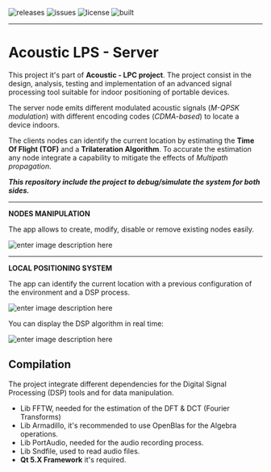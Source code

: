 ![releases](https://img.shields.io/github/tag/mohabouje/AcousticLPS.svg)
![issues](https://img.shields.io/github/issues/mohabouje/AcousticLPS.svg)
![license](https://img.shields.io/github/license/mohabouje/AcousticLPS.svg)
![built](https://img.shields.io/badge/built%20with-Qt/C++-6f62ba.svg)

***

Acoustic LPS  - Server
===================

This project it's part of **Acoustic - LPC project**. The project consist in the design, analysis, testing and implementation of an advanced signal processing tool suitable for indoor positioning of portable devices. 

The server node emits different modulated acoustic signals (*M-QPSK modulation*) with different encoding codes (*CDMA-based*) to locate a device indoors.

The clients nodes can identify the current location by estimating the **Time Of Flight (TOF)**  and a **Trilateration Algorithm**.  To accurate the estimation any node integrate a capability to mitigate the effects of *Multipath propagation*.

***This repository include the project to debug/simulate the system for both sides.*** 


----------
**NODES MANIPULATION**

The app allows to create, modify, disable or remove existing nodes easily.  

![enter image description here](https://lh3.googleusercontent.com/-p_TzLYRgPPs/WWU0eB7OTmI/AAAAAAAAA-s/PyAl6fLRubkpDvprqxIdKfyTv2UVSgrNQCLcBGAs/s0/Screenshot_20170711_220829.png "Nodes Manipulation")


----------
**LOCAL POSITIONING SYSTEM**

The app can identify the current location with a previous configuration of the environment and a DSP process.

![enter image description here](https://lh3.googleusercontent.com/-5RzX60y1yM8/WWU1gd0HUXI/AAAAAAAAA_E/8pD0zzJbxHYCKxLIcrwxXj36-Rhe7IXxwCLcBGAs/s0/Screenshot_20170711_223041.png "Identification of the current position.")

You can display the DSP algorithm in real time:

![enter image description here](https://lh3.googleusercontent.com/_7ftAnj9Nghr2YN_cgr0R0YLRDV50nDW55hGST-ceL8d0s5B7tMsrpu9IWufsMXK60xgqwcSj4Sg=s0 "Power Spectral Density in real time.")

Compilation
-------------


The project integrate different dependencies for the Digital Signal Processing (DSP) tools  and for data manipulation. 

 - Lib FFTW, needed for the estimation of the DFT & DCT (Fourier Transforms)
 - Lib Armadillo, it's recommended to use OpenBlas for the Algebra operations.
 - Lib PortAudio, needed for the audio recording process.
 - Lib Sndfile, used to read audio files.
 - **Qt 5.X Framework** it's required.
